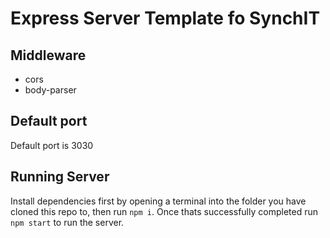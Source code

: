 # Express Server Template fo SynchIT

## Middleware

- cors
- body-parser

## Default port

Default port is 3030


## Running Server

Install dependencies first by opening a terminal into the folder you have cloned this repo to, then run `npm i`. Once thats successfully completed run `npm start` to run the server.